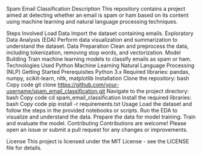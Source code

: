 Spam Email Classification
Description
This repository contains a project aimed at detecting whether an email is spam or ham based on its content using machine learning and natural language processing techniques.

Steps Involved
Load Data
Import the dataset containing emails.
Exploratory Data Analysis (EDA)
Perform data visualization and summarization to understand the dataset.
Data Preparation
Clean and preprocess the data, including tokenization, removing stop words, and vectorization.
Model Building
Train machine learning models to classify emails as spam or ham.
Technologies Used
Python
Machine Learning
Natural Language Processing (NLP)
Getting Started
Prerequisites
Python 3.x
Required libraries: pandas, numpy, scikit-learn, nltk, matplotlib
Installation
Clone the repository:
bash
Copy code
git clone https://github.com/your-username/spam_email_classification.git
Navigate to the project directory:
bash
Copy code
cd spam_email_classification
Install the required libraries:
bash
Copy code
pip install -r requirements.txt
Usage
Load the dataset and follow the steps in the provided notebooks or scripts.
Run the EDA to visualize and understand the data.
Prepare the data for model training.
Train and evaluate the model.
Contributing
Contributions are welcome! Please open an issue or submit a pull request for any changes or improvements.

License
This project is licensed under the MIT License - see the LICENSE file for details.
